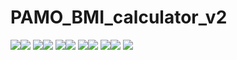 # PAMO_BMI_calculator_v2
![](Screenshot1.png)![](Screenshot2.png)
![](Screenshot3.png)![](Screenshot4.png)
![](Screenshot5.png)![](Screenshot6.png)
![](Screenshot7.png)![](Screenshot8.png)
![](Screenshot9.png)![](Screenshot10.png)
![](Screenshot11.png)